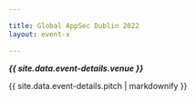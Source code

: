 ```yaml
---

title: Global AppSec Dublin 2022
layout: event-x

---
```


<!-- rebuild 3 -->

***{{ site.data.event-details.venue }}***

{{ site.data.event-details.pitch | markdownify }}



